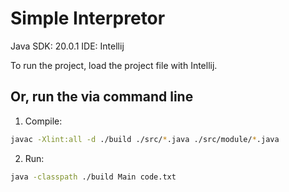 # Simple Interpretor

Java SDK: 20.0.1
IDE: Intellij

To run the project, load the project file with Intellij.

## Or, run the via command line
1. Compile:
```bash
javac -Xlint:all -d ./build ./src/*.java ./src/module/*.java
```

2. Run:
```bash
java -classpath ./build Main code.txt
```